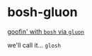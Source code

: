 # bosh-gluon

[goofin' with `bosh` via `gluon`](https://starkandwayne.com/blog/deploying-kubernetes-via-gluon/)

we'll call it... `glosh`
